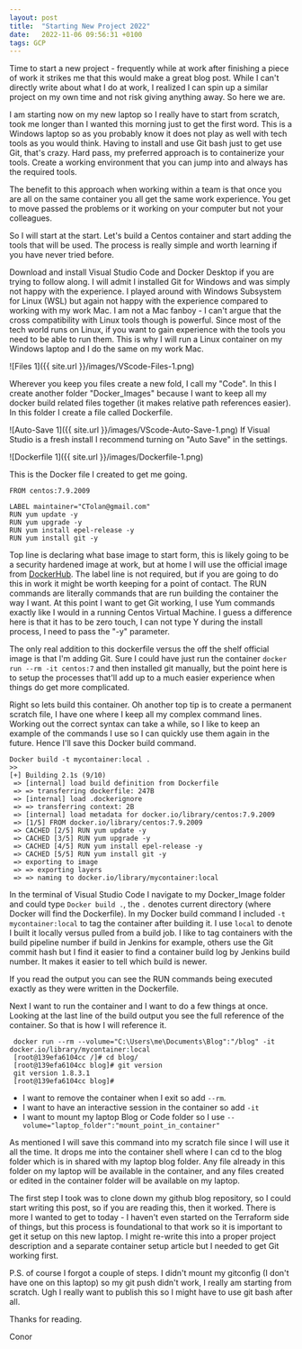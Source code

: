 ```yaml
---
layout: post
title:  "Starting New Project 2022"
date:   2022-11-06 09:56:31 +0100
tags: GCP
---
```


Time to start a new project - frequently while at work after finishing a piece of work it strikes me that this would make a great blog post. While I can't directly write about what I do at work, I realized I can spin up a similar project on my own time and not risk giving anything away. So here we are.

I am starting now on my new laptop so I really have to start from scratch, took me longer than I wanted this morning just to get the first word. This is a Windows laptop so as you probably know it does not play as well with tech tools as you would think. Having to install and use Git bash just to get use Git, that's crazy. Hard pass, my preferred approach is to containerize your tools. Create a working environment that you can jump into and always has the required tools.

The benefit to this approach when working within a team is that once you are all on the same container you all get the same work experience. You get to move passed the problems or it working on your computer but not your colleagues.

So I will start at the start. Let's build a Centos container and start adding the tools that will be used. The process is really simple and worth learning if you have never tried before.

Download and install Visual Studio Code and Docker Desktop if you are trying to follow along. I will admit I installed Git for Windows and was simply not happy with the experience. I played around with Windows Subsystem for Linux (WSL) but again not happy with the experience compared to working with my work Mac. I am not a Mac fanboy - I can't argue that the cross compatibility with Linux tools though is powerful. Since most of the tech world runs on Linux, if you want to gain experience with the tools you need to be able to run them. This is why I will run a Linux container on my Windows laptop and I do the same on my work Mac.

![Files 1]({{ site.url }}/images/VScode-Files-1.png)

Wherever you keep you files create a new fold, I call my "Code". In this I create another folder "Docker_Images" because I want to keep all my docker build related files together (it makes relative path references easier). In this folder I create a file called Dockerfile.

![Auto-Save 1]({{ site.url }}/images/VScode-Auto-Save-1.png)
If Visual Studio is a fresh install I recommend turning on "Auto Save" in the settings.

![Dockerfile 1]({{ site.url }}/images/Dockerfile-1.png)

This is the Docker file I created to get me going.

```
FROM centos:7.9.2009

LABEL maintainer="CTolan@gmail.com"
RUN yum update -y
RUN yum upgrade -y
RUN yum install epel-release -y
RUN yum install git -y
```

Top line is declaring what base image to start form, this is likely going to be a security hardened image at work, but at home I will use the official image from [DockerHub](https://hub.docker.com/_/centos). The label line is not required, but if you are going to do this in work it might be worth keeping for a point of contact. The RUN commands are literally commands that are run building the container the way I want. At this point I want to get Git working, I use Yum commands exactly like I would in a running Centos Virtual Machine. I guess a difference here is that it has to be zero touch, I can not type Y during the install process, I need to pass the "-y" parameter.

The only real addition to this dockerfile versus the off the shelf official image is that I'm adding Git. Sure I could have just run the container `docker run --rm -it centos:7` and then installed git manually, but the point here is to setup the processes that'll add up to a much easier experience when things do get more complicated.

Right so lets build this container. Oh another top tip is to create a permanent scratch file, I have one where I keep all my complex command lines. Working out the correct syntax can take a while, so I like to keep an example of the commands I use so I can quickly use them again in the future. Hence I'll save this Docker build command. 

```
Docker build -t mycontainer:local .
>>
[+] Building 2.1s (9/10)
 => [internal] load build definition from Dockerfile
 => => transferring dockerfile: 247B
 => [internal] load .dockerignore
 => => transferring context: 2B  
 => [internal] load metadata for docker.io/library/centos:7.9.2009
 => [1/5] FROM docker.io/library/centos:7.9.2009
 => CACHED [2/5] RUN yum update -y  
 => CACHED [3/5] RUN yum upgrade -y
 => CACHED [4/5] RUN yum install epel-release -y
 => CACHED [5/5] RUN yum install git -y  
 => exporting to image 
 => => exporting layers
 => => naming to docker.io/library/mycontainer:local   
```
In the terminal of Visual Studio Code I navigate to my Docker_Image folder and could type `Docker build .`, the `.` denotes current directory (where Docker will find the Dockerfile). In my Docker build command I included `-t mycontainer:local` to tag the container after building it. I use `local` to denote I built it locally versus pulled from a build job. I like to tag containers with the build pipeline number if build in Jenkins for example, others use the Git commit hash but I find it easier to find a container build log by Jenkins build number. It makes it easier to tell which build is newer. 

If you read the output you can see the RUN commands being executed exactly as they were written in the Dockerfile. 

Next I want to run the container and I want to do a few things at once. Looking at the last line of the build output you see the full reference of the container. So that is how I will reference it.
```
 docker run --rm --volume="C:\Users\me\Documents\Blog":"/blog" -it docker.io/library/mycontainer:local
 [root@139efa6104cc /]# cd blog/
 [root@139efa6104cc blog]# git version
 git version 1.8.3.1
 [root@139efa6104cc blog]#
```
- I want to remove the container when I exit so add `--rm`. 
- I want to have an interactive session in the container so add `-it`
- I want to mount my laptop Blog or Code folder so I use `--volume="laptop_folder":"mount_point_in_container"` 

As mentioned I will save this command into my scratch file since I will use it all the time. It drops me into the container shell where I can cd to the blog folder which is in shared with my laptop blog folder. Any file already in this folder on my laptop will be available in the container, and any files created or edited in the container folder will be available on my laptop.

The first step I took was to clone down my github blog repository, so I could start writing this post, so if you are reading this, then it worked. There is more I wanted to get to today - I haven't even started on the Terraform side of things, but this process is foundational to that work so it is important to get it setup on this new laptop. I might re-write this into a proper project description and a separate container setup article but I needed to get Git working first.

P.S. of course I forgot a couple of steps. I didn't mount my gitconfig (I don't have one on this laptop) so my git push didn't work, I really am starting from scratch. Ugh I really want to publish this so I might have to use git bash after all.

Thanks for reading.

Conor